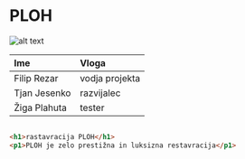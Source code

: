 # PLOH


![alt text](https://www.slovenia.info/uploads/zgodbe/junij_2022/grajske_restavracije/michelin2024_1_star_mobileready.png)

| Ime           | Vloga   |
| :---          | :----   |    
| Filip Rezar   | vodja projekta       |
| Tjan Jesenko  | razvijalec        | 
| Žiga Plahuta  | tester       | 



``` html

<h1>rastavracija PLOH</h1>
<p1>PLOH je zelo prestižna in luksizna restavracija</p1>

```
